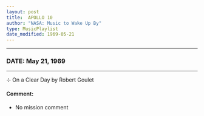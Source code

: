 ```yaml
---
layout: post
title:  APOLLO 10
author: "NASA: Music to Wake Up By"
type: MusicPlaylist
date_modified: 1969-05-21
---
```


----
### DATE: May 21, 1969
----
⊹ On a Clear Day by Robert Goulet

#### Comment:
* No mission comment

